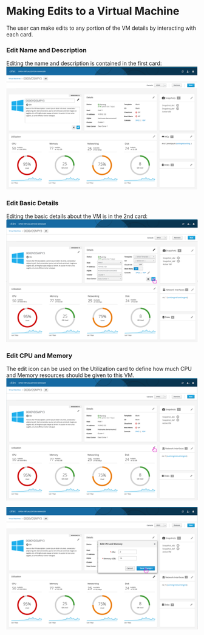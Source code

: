 # Making Edits to a Virtual Machine
The user can make edits to any portion of the VM details by interacting with each card.

### Edit Name and Description
Editing the name and description is contained in the first card:
![editvm](img/edit-vm.png)

### Edit Basic Details
Editing the basic details about the VM is in the 2nd card:
![editvmbasic](img/edit-vm-basic.png)

### Edit CPU and Memory
The edit icon can be used on the Utilization card to define how much CPU and Memory resources should be given to this VM.
![editvmcpumem](img/edit-vm-cpu-mem.png)

![editvmcpumemmodal](img/edit-vm-cpu-mem-modal.png)
